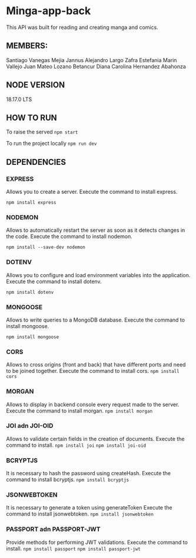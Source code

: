 # Minga-app-back

This API was built for reading and creating manga and comics.

## MEMBERS:
Santiago Vanegas Mejia
Jannus Alejandro Largo Zafra
Estefania Marin Vallejo
Juan Mateo Lozano Betancur
Diana Carolina Hernandez Abahonza

## NODE VERSION
18.17.0 LTS

## HOW TO RUN
To raise the served
```npm start```

To run the project locally
```npm run dev```

## DEPENDENCIES

### EXPRESS
Allows you to create a server.
Execute the command to install express.

```npm install express```

### NODEMON
Allows to automatically restart the server as soon as it detects changes in the code.
Execute the command to install nodemon.

```npm install --save-dev nodemon```

### DOTENV
Allows you to configure and load environment variables into the application.
Execute the command to install dotenv.

```npm install dotenv```

### MONGOOSE
Allows to write queries to a MongoDB database.
Execute the command to install mongoose.

```npm install mongoose```

### CORS
Allows to cross origins (front and back) that have different ports and need to be joined together.
Execute the command to install cors.
```npm install cors```

### MORGAN
Allows to display in backend console every request made to the server.
Execute the command to install morgan.
```npm install morgan```

### JOI adn JOI-OID
Allows to validate certain fields in the creation of documents.
Execute the command to install.
```npm install joi```
```npm install joi-oid```

### BCRYPTJS
It is necessary to hash the password using createHash.
Execute the command to install bcryptjs.
```npm install bcryptjs```

### JSONWEBTOKEN
It is necessary to generate a token using generateToken
Execute the command to install jsonwebtoken.
```npm install jsonwebtoken```

### PASSPORT adn PASSPORT-JWT
Provide methods for performing JWT validations.
Execute the command to install.
```npm install passport```
```npm install passport-jwt```
